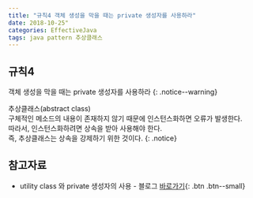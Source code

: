 ```yaml
---
title: "규칙4 객체 생성을 막을 때는 private 생성자를 사용하라"
date: 2018-10-25"
categories: EffectiveJava
tags: java pattern 추상클래스
---
```


## 규칙4
객체 생성을 막을 때는 private 생성자를 사용하라
{: .notice--warning}

추상클래스(abstract class)  
구체적인 메소드의 내용이 존재하지 않기 때문에 인스턴스화하면 오류가 발생한다.  
따라서, 인스턴스화하려면 상속을 받아 사용해야 한다.  
즉, 추상클래스는 상속을 강제하기 위한 것이다.
{: .notice}

## 참고자료
* utility class 와 private 생성자의 사용 - 블로그 [바로가기](https://koda93.github.io/Java_private_constructor/){: .btn .btn--small}

